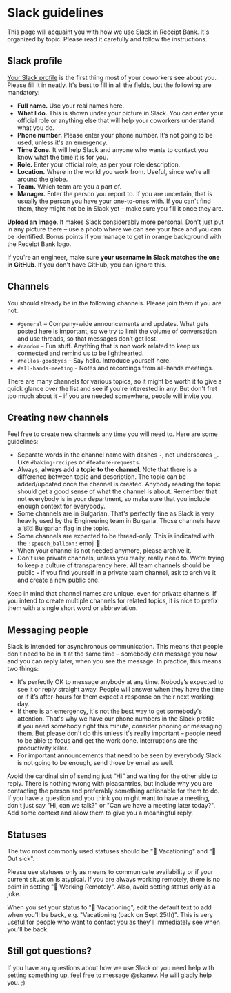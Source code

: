 # Slack guidelines

This page will acquaint you with how we use Slack in Receipt Bank. It's organized by topic. Please read it carefully and follow the instructions.

## Slack profile

[Your Slack profile](https://receipt-bank.slack.com/account/profile) is the first thing most of your coworkers see about you. Please fill it in neatly. It's best to fill in all the fields, but the following are mandatory:

* **Full name.** Use your real names here.
* **What I do.** This is shown under your picture in Slack. You can enter your official role or anything else that will help your coworkers understand what you do.
* **Phone number.** Please enter your phone number. It’s not going to be used, unless it's an emergency.
* **Time Zone.** It will help Slack and anyone who wants to contact you know what the time it is for you.
* **Role.** Enter your official role, as per your role description.
* **Location.** Where in the world you work from. Useful, since we're all around the globe.
* **Team.** Which team are you a part of.
* **Manager.** Enter the person you report to. If you are uncertain, that is usually the person you have your one-to-ones with. If you can't find them, they might not be in Slack yet – make sure you fill it once they are.

**Upload an Image**. It makes Slack considerably more personal. Don't just put in any picture there – use a photo where we can see your face and you can be identified. Bonus points if you manage to get in orange background with the Receipt Bank logo.

If you're an engineer, make sure **your username in Slack matches the one in GitHub**. If you don't have GitHub, you can ignore this.

## Channels

You should already be in the following channels. Please join them if you are not.

* `#general` – Company-wide announcements and updates. What gets posted here is important, so we try to limit the volume of conversation and use threads, so that messages don’t get lost.
* `#random` – Fun stuff. Anything that is non work related to keep us connected and remind us to be lighthearted.
* `#hellos-goodbyes` – Say hello. Introduce yourself here.
* `#all-hands-meeting` - Notes and recordings from all-hands meetings.

There are many channels for various topics, so it might be worth it to give a quick glance over the list and see if you're interested in any. But don't fret too much about it – if you are needed somewhere, people will invite you.

## Creating new channels

Feel free to create new channels any time you will need to. Here are some guidelines:

* Separate words in the channel name with dashes `-`, not underscores `_`. Like `#baking-recipes` or `#feature-requests`.
* Always, **always add a topic to the channel**. Note that there is a difference between topic and description. The topic can be added/updated once the channel is created. Anybody reading the topic should get a good sense of what the channel is about. Remember that not everybody is in your department, so make sure that you include enough context for everybody.
* Some channels are in Bulgarian. That's perfectly fine as Slack is very heavily used by the Engineering team in Bulgaria. Those channels have a 🇧🇬 Bulgarian flag in the topic.
* Some channels are expected to be thread-only. This is indicated with the `:speech_balloon:` emoji 💬.
* When your channel is not needed anymore, please archive it.
* Don't use private channels, unless you really, really need to. We’re trying to keep a culture of transparency here. All team channels should be public - if you find yourself in a private team channel, ask to archive it and create a new public one.

Keep in mind that channel names are unique, even for private channels. If you intend to create multiple channels for related topics, it is nice to prefix them with a single short word or abbreviation.

## Messaging people

Slack is intended for asynchronous communication. This means that people don't need to be in it at the same time – somebody can message you now and you can reply later, when you see the message. In practice, this means two things:

* It's perfectly OK to message anybody at any time. Nobody’s expected to see it or reply straight away. People will answer when they have the time or if it’s after-hours for them expect a response on their next working day.
* If there is an emergency, it's not the best way to get somebody's attention. That's why we have our phone numbers in the Slack profile – if you need somebody right this minute, consider phoning or messaging them. But please don't do this unless it's really important – people need to be able to focus and get the work done. Interruptions are the productivity killer.
* For important announcements that need to be seen by everybody Slack is not going to be enough, send those by email as well.

Avoid the cardinal sin of sending just “Hi” and waiting for the other side to reply. There is nothing wrong with pleasantries, but include why you are contacting the person and preferably something actionable for them to do. If you have a question and you think you might want to have a meeting, don't just say "Hi, can we talk?" or "Can we have a meeting later today?". Add some context and allow them to give you a meaningful reply.

## Statuses

The two most commonly used statuses should be "🌴 Vacationing" and “🤒 Out sick". 

Please use statuses only as means to communicate availability or if your current situation is atypical. If you are always working remotely, there is no point in setting "🏡 Working Remotely". Also, avoid setting status only as a joke.

When you set your status to "🌴 Vacationing", edit the default text to add when you'll be back, e.g. "Vacationing (back on Sept 25th)". This is very useful for people who want to contact you as they'll immediately see when you'll be back.

## Still got questions?

If you have any questions about how we use Slack or you need help with setting something up, feel
free to message @skanev. He will gladly help you. ;)
